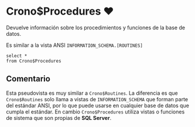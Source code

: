 ﻿---
SidebarGroup: "index-db-views"
---

# Crono$Procedures ❤️


Devuelve información sobre los procedimientos y funciones de la base de datos. 



Es similar a la vista ANSI `INFORMATION_SCHEMA.[ROUTINES]`


```
select *
from Crono$Procedures
```


## Comentario

Esta pseudovista es muy similar a `Crono$Routines`. La diferencia es que `Crono$Routines` solo llama a vistas de `INFORMATION_SCHEMA` que forman parte del estándar ANSI, por lo que puede usarse en cualquier base de datos que cumpla el estándar. En cambio `Crono$Procedures` utiliza vistas o funciones de sistema que son propias de **SQL Server**.

